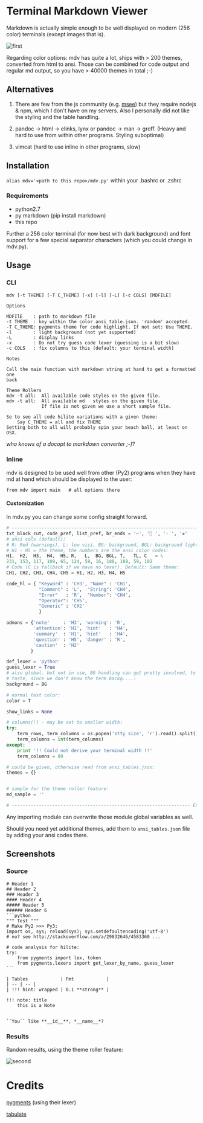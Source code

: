 # Terminal Markdown Viewer

Markdown is actually simple enough to be well displayed on modern (256 color) terminals (except images that is).

![first](https://github.com/axiros/terminal_markdown_viewer/blob/master/samples/1.png)

Regarding color options: mdv has quite a lot, ships with > 200 themes, converted from html to ansi.
Those can be combined for code output and regular md output, so you have > 40000 themes in total ;-)

## Alternatives

1. There are few from the js community (e.g. [msee](https://www.npmjs.com/package/msee)) but they require nodejs & npm, which I don't have on my servers. Also I personally did not like the styling and the table handling.

2. pandoc -> html -> elinks, lynx or pandoc -> man -> groff. (Heavy and hard to use from within other programs. Styling suboptimal)

3. vimcat (hard to use inline in other programs, slow)

## Installation

``alias mdv='<path to this repo>/mdv.py'`` within your .bashrc or .zshrc

### Requirements
 
- python2.7
- py markdown (pip install markdown)
- this repo

Further a 256 color terminal (for now best with dark background) and font support for a few special separator characters (which you could change in mdv.py).


## Usage

### CLI

    mdv [-t THEME] [-T C_THEME] [-x] [-l] [-L] [-c COLS] [MDFILE]

	Options

    MDFIlE    : path to markdown file
    -t THEME  : key within the color ansi_table.json. 'random' accepted.
    -T C_THEME: pygments theme for code highlight. If not set: Use THEME.
    -l        : light background (not yet supported)
    -L        : display links
    -x        : Do not try guess code lexer (guessing is a bit slow)
    -c COLS   : fix columns to this (default: your terminal width)

	Notes

    Call the main function with markdown string at hand to get a formatted one
    back

    Theme Rollers
    mdv -T all:  All available code styles on the given file.
    mdv -t all:  All available md   styles on the given file.
                 If file is not given we use a short sample file.

    So to see all code hilite variations with a given theme:
        Say C_THEME = all and fix THEME
    Setting both to all will probably spin your beach ball, at least on OSX.


*who knows of a docopt to markdown converter ;-)*?

### Inline

mdv is designed to be used well from other (Py2) programs when they have md at hand which should be displayed to the user:

	from mdv import main   # all options there
	
#### Customization

In mdv.py you can change some config straight forward.

```python
# ---------------------------------------------------------------------- Config
txt_block_cut, code_pref, list_pref, br_ends = '✂', '░ ', '- ', '◈'
# ansi cols (default):
# R: Red (warnings), L: low visi, BG: background, BGL: background light, C=code
# H1 - H5 = the theme, the numbers are the ansi color codes:
H1,  H2,  H3,  H4,  H5, R,   L,  BG, BGL, T,   TL, C   = \
231, 153, 117, 109, 65, 124, 59, 16, 188, 188, 59, 102
# Code (C is fallback if we have no lexer). Default: Same theme:
CH1, CH2, CH3, CH4, CH5 = H1, H2, H3, H4, H5

code_hl = { "Keyword" : 'CH3', "Name" : 'CH1',
            "Comment" : 'L',  "String": 'CH4',
            "Error"   : 'R',  "Number": 'CH4',
            "Operator": 'CH5',
            "Generic" : 'CH2'
            }

admons = {'note'     : 'H3', 'warning': 'R',
          'attention': 'H1', 'hint'   : 'H4',
          'summary'  : 'H1', 'hint'   : 'H4',
          'question' : 'H5', 'danger' : 'R',
          'caution'  : 'H2'
         }

def_lexer = 'python'
guess_lexer = True
# also global. but not in use, BG handling can get pretty involved, to do with
# taste, since we don't know the term backg....:
background = BG

# normal text color:
color = T

show_links = None

# columns(!) - may be set to smaller width:
try:
    term_rows, term_columns = os.popen('stty size', 'r').read().split()
    term_columns = int(term_columns)
except:
    print '!! Could not derive your terminal width !!'
    term_columns = 80

# could be given, otherwise read from ansi_tables.json:
themes = {}


# sample for the theme roller feature:
md_sample = ''

# ------------------------------------------------------------------ End Config
```

Any importing module can overwrite those module global variables as well.

Should you need yet additional themes, add them to ``ansi_tables.json`` file by adding your ansi codes there.



## Screenshots

### Source

	# Header 1
	## Header 2
	### Header 3
	#### Header 4
	##### Header 5
	###### Header 6
	```python
	""" Test """
	# Make Py2 >>> Py3:
	import os, sys; reload(sys); sys.setdefaultencoding('utf-8')
	# no? see http://stackoverflow.com/a/29832646/4583360 ...
	
	# code analysis for hilite:
	try:
	    from pygments import lex, token
	    from pygments.lexers import get_lexer_by_name, guess_lexer
	```
	
	| Tables            | Fmt            |
	| -- | -- |
	| !!! hint: wrapped | 0.1 **strong** |
	    
	!!! note: title
	    this is a Note
	
	
	``You`` like **__id__**, *__name__*?

### Results

Random results, using the theme roller feature:

![second](https://github.com/axiros/terminal_markdown_viewer/blob/master/samples/2.png)



# Credits

[pygments](http://pygments.org/) (using their lexer)

[tabulate](https://pypi.python.org/pypi/tabulate)

